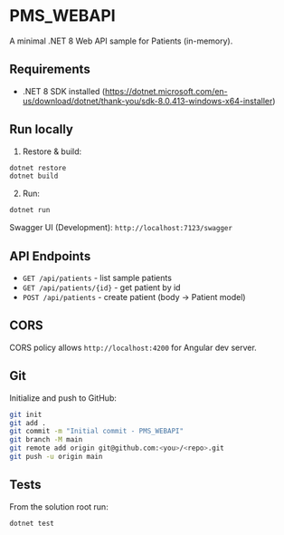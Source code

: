 # PMS_WEBAPI
A minimal .NET 8 Web API sample for Patients (in-memory).

## Requirements
- .NET 8 SDK installed (https://dotnet.microsoft.com/en-us/download/dotnet/thank-you/sdk-8.0.413-windows-x64-installer)


## Run locally
1. Restore & build:
```bash
dotnet restore
dotnet build
```

2. Run:
```bash
dotnet run
```

Swagger UI (Development): `http://localhost:7123/swagger`

## API Endpoints
- `GET /api/patients` - list sample patients
- `GET /api/patients/{id}` - get patient by id
- `POST /api/patients` - create patient (body -> Patient model)

## CORS
CORS policy allows `http://localhost:4200` for Angular dev server.

## Git
Initialize and push to GitHub:

```bash
git init
git add .
git commit -m "Initial commit - PMS_WEBAPI"
git branch -M main
git remote add origin git@github.com:<you>/<repo>.git
git push -u origin main
```

## Tests
From the solution root run:
```bash
dotnet test
```
